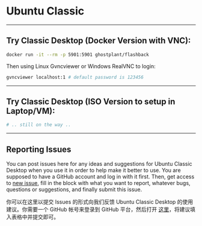 # Ubuntu Classic

------------------------------------------

## Try Classic Desktop (Docker Version with VNC):

```sh
docker run -it --rm -p 5901:5901 ghostplant/flashback
```

Then using Linux Gvncviewer or Windows RealVNC to login:

```sh
gvncviewer localhost:1 # default password is 123456
```

------------------------------------------

## Try Classic Desktop (ISO Version to setup in Laptop/VM):

```sh
# .. still on the way ..
```

------------------------------------------

## Reporting Issues

You can post issues here for any ideas and suggestions for Ubuntu Classic Desktop when you use it in order to help make it better to use. You are supposed to have a GitHub account and log in with it first. Then, get access to [new issue](https://github.com/ghostplant/ubuntu-classic-issues/issues/new), fill in the block with what you want to report, whatever bugs, questions or suggestions, and finally submit this issue.

你可以在这里以提交 Issues 的形式向我们反馈 Ubuntu Classic Desktop 的使用建议。你需要一个 GitHub 帐号来登录到 GitHub 平台，然后打开 [这里](https://github.com/ghostplant/ubuntu-classic-issues/issues/new)，将建议填入表格中并提交即可。

